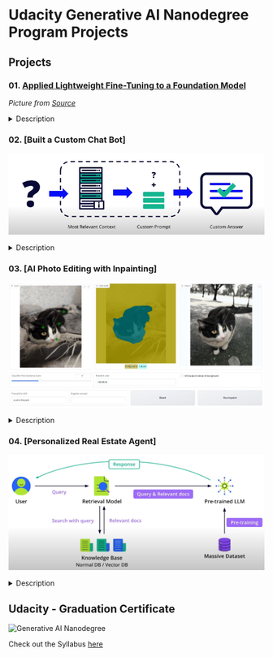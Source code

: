 # Udacity Generative AI Nanodegree Program Projects

## Projects

### 01. [Applied Lightweight Fine-Tuning to a Foundation Model](assets/P1-PEFT.jpg)
*Picture from [Source](https://magazine.sebastianraschka.com/p/practical-tips-for-finetuning-llms)*

<details>
  <summary>Description</summary>
  Implemented advanced techniques to fine-tune a foundation model using Hugging Face and PyTorch.
</details>

### 02. [Built a Custom Chat Bot]
![Custom Chat Bot](assets/P2-RAG.png)

<details>
  <summary>Description</summary>
  Created a custom chatbot using retrieval-augmented generation without fine-tuning by preparing datasets, implementing semantic search, and composing queries.
</details>

### 03. [AI Photo Editing with Inpainting]
![AI Photo Editing](assets/P3-Image-Inpainting.jpg)

<details>
  <summary>Description</summary>
  Used the Segment Anything Model (SAM) and Stable Diffusion to replace parts of images with AI-generated content based on user input.
</details>

### 04. [Personalized Real Estate Agent]
![Real Estate Agent](assets/P4-RAG-with-VectorDB.png)

<details>
  <summary>Description</summary>
  Developed an application that used LLMs, vector databases, semantic search, and RAG techniques to transform real estate listings into personalized narratives.
</details>

## Udacity - Graduation Certificate

![Generative AI Nanodegree](assets/GenerativeAI-Nanodegree.png)

Check out the Syllabus [here](./assets/Generative-AI-Syllabus.pdf)
